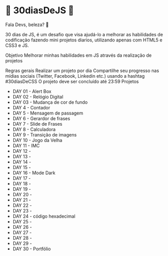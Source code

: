 # 🚀 30diasDeJS 🚀
Fala Devs, beleza? 🤘

30 dias de JS, é um desafio que visa ajudá-lo a melhorar as habilidades de codificação fazendo mini projetos diarios, utilizando apenas com HTML5 e CSS3 e JS. 

Objetivo
Melhorar minhas habilidades em JS através da realização de projetos

Regras gerais
Realizar um projeto por dia
Compartilhe seu progresso nas mídias sociais (Twitter, Facebook, Linkedin etc.) usando a hashtag #30diasDeCSS
O projeto deve ser concluído até 23:59
Projetos
- DAY 01 - Alert  Box
- DAY 02 - Relógio Digital
- DAY 03 - Mudança de cor de fundo
- DAY 4 - Contador
- DAY 5 - Mensagem de passagem
- DAY 6 - Gerardor de frases
- DAY 7 - Slide de Frases
- DAY 8 - Calculadora
- DAY 9 - Transição de imagens
- DAY 10 - Jogo da Velha
- DAY 11 - IMC
- DAY 12 - 
- DAY 13 -
- DAY 14 - 
- DAY 15 - 
- DAY 16 - Mode Dark 
- DAY 17 - 
- DAY 18 - 
- DAY 19 -
- DAY 20 - 
- DAY 21 - 
- DAY 22 - 
- DAY 23 - 
- DAY 24 - código hexadecimal
- DAY 25 - 
- DAY 26 - 
- DAY 27 - 
- DAY 28 - 
- DAY 29 - 
- DAY 30 - Portfólio

